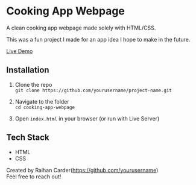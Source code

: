 # Cooking App Webpage
A clean cooking app webpage made solely with HTML/CSS.

This was a fun project I made for an app idea I hope to make in the future.

[Live Demo](https://raihanCarder.github.io/cooking-app-webpage/)

## Installation

1. Clone the repo  
   `git clone https://github.com/yourusername/project-name.git`

2. Navigate to the folder  
   `cd cooking-app-webpage`

3. Open `index.html` in your browser (or run with Live Server)

## Tech Stack
- HTML
- CSS

Created by Raihan Carder(https://github.com/yourusername)  
Feel free to reach out!